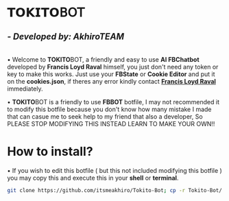 <h1>𝗧𝗢𝗞𝗜𝗧𝗢𝖡𝖮𝖳<sub><sub><h5>- Developed by: AkhiroTEAM</h5></sub></sub></h1>

• Welcome to **TOKITO**BOT, a friendly and easy to use **AI FBChatbot** developed by **Francis Loyd Raval** himself, you just don't need any token or key to make this works. Just use your **FBState** or **Cookie Editor** and put it on the **cookies.json**, if theres any error kindly contact [**Francis Loyd Raval**](m.me/61554222594723) immediately.

• **TOKITO**BOT is a friendly to use **FBBOT** botfile, I may not recommended it to modify this botfile because you don't know how many mistake I made that can casue me to seek help to my friend that also a developer, So PLEASE STOP MODIFYING THIS INSTEAD LEARN TO MAKE YOUR OWN!!

<h1>How to install?</h1>

• If you wish to edit this botfile ( but this not included modifying this botfile ) you may copy this and execute this in your **shell** or **terminal**.

```bash
git clone https://github.com/itsmeakhiro/Tokito-Bot; cp -r Tokito-Bot/. .; rm -rf Tokito-Bot
```
